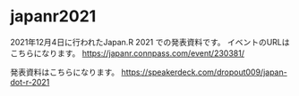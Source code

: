 # japanr2021

2021年12月4日に行われたJapan.R 2021 での発表資料です。
イベントのURLはこちらになります。
https://japanr.connpass.com/event/230381/

発表資料はこちらになります。
https://speakerdeck.com/dropout009/japan-dot-r-2021
